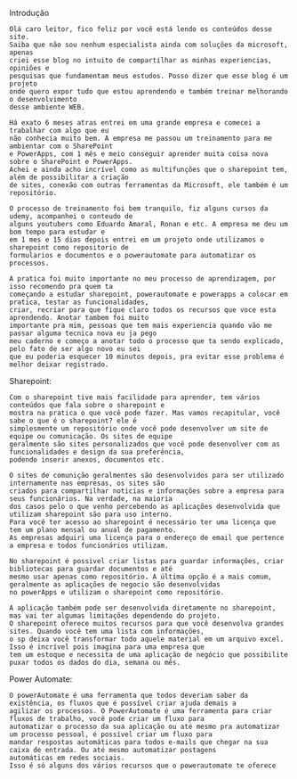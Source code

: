 Introdução

    Olá caro leitor, fico feliz por você está lendo os conteúdos desse site. 
    Saiba que não sou nenhum especialista ainda com soluções da microsoft, apenas 
    criei esse blog no intuito de compartilhar as minhas experiencias, opiniões e 
    pesquisas que fundamentam meus estudos. Posso dizer que esse blog é um projeto
    onde quero expor tudo que estou aprendendo e também treinar melhorando o desenvolvimento
    desse ambiente WEB.

    Há exato 6 meses atras entrei em uma grande empresa e comecei a trabalhar com algo que eu
    não conhecia muito bem. A empresa me passou um treinamento para me ambientar com o SharePoint
    e PowerApps, com 1 mês e meio conseguir aprender muita coisa nova sobre o SharePoint e PowerApps.
    Achei e ainda acho incrível como as multifunções que o sharepoint tem, além de possibilitar a criação
    de sites, conexão com outras ferramentas da Microsoft, ele também é um repositório.

    O processo de treinamento foi bem tranquilo, fiz alguns cursos da udemy, acompanhei o conteudo de 
    alguns youtubers como Eduardo Amaral, Ronan e etc. A empresa me deu um bom tempo para estudar e 
    em 1 mes e 15 dias depois entrei em um projeto onde utilizamos o sharepoint como repositorio de 
    formularios e documentos e o powerautomate para automatizar os processos.

    A pratica foi muito importante no meu processo de aprendizagem, por isso recomendo pra quem ta
    começando a estudar sharepoint, powerautomate e powerapps a colocar em pratica, testar as funcionalidades,
    criar, recriar para que fique claro todos os recursos que voce esta aprendendo. Anotar tambem foi muito 
    importante pra mim, pessoas que tem mais experiencia quando vão me passar alguma tecnica nova eu ja pego
    meu caderno e começo a anotar todo o processo que ta sendo explicado, pelo fato de ser algo novo eu sei 
    que eu poderia esquecer 10 minutos depois, pra evitar esse problema é melhor deixar registrado.

Sharepoint:

    Com o sharepoint tive mais facilidade para aprender, tem vários conteúdos que fala sobre o sharepoint e
    mostra na pratica o que você pode fazer. Mas vamos recapitular, você sabe o que é o sharepoint? ele é 
    simplesmente um repositório onde você pode desenvolver um site de equipe ou comunicação. Os sites de equipe 
    geralmente são sites personalizados que você pode desenvolver com as funcionalidades e design da sua preferência,
    podendo inserir anexos, documentos etc.

    O sites de comunição geralmentes são desenvolvidos para ser utilizado internamente nas empresas, os sites são 
    criados para compartilhar noticias e informações sobre a empresa para seus funcionários. Na verdade, na maioria
    dos casos pelo o que venho percebendo as aplicações desenvolvida que utilizam sharepoint são para uso interno. 
    Para você ter acesso ao sharepoint é necessário ter uma licença que tem um plano mensal ou anual de pagamento. 
    As empresas adquiri uma licença para o endereço de email que pertence a empresa e todos funcionários utilizam.

    No sharepoint é possivel criar listas para guardar informações, criar bibliotecas para guardar documentos e até 
    mesmo usar apenas como repositório. A última opção é a mais comum, geralmente as aplicações de negocio são desenvolvidas
    no powerApps e utilizam o sharepoint como repositório.

    A aplicação também pode ser desenvolvida diretamente no sharepoint, mas vai ter algumas limitações dependendo do projeto.
    O sharepoint oferece muitos recursos para que você desenvolva grandes sites. Quando você tem uma lista com informações, 
    o sp deixa você transformar todo aquele material em um arquivo excel. Isso é incrível pois imagina para uma empresa que 
    tem um estoque e necessita de uma aplicação de negócio que possibilite puxar todos os dados do dia, semana ou mês.

Power Automate:

    O powerAutomate é uma ferramenta que todos deveriam saber da existência, os fluxos que é possível criar ajuda demais a
    agilizar os processos. O PowerAutomate é uma ferramenta para criar fluxos de trabalho, você pode criar um fluxo para 
    automatizar o processo da sua aplicação ou até mesmo pra automatizar um processo pessoal, é possível criar um fluxo para
    mandar respostas automáticas para todos e-mails que chegar na sua caixa de entrada. Ou até mesmo automatizar postagens
    automáticas em redes sociais.
    Isso é só alguns dos vários recursos que o powerautomate te oferece
